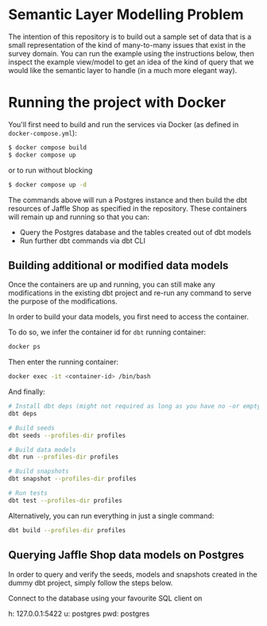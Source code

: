 # Semantic Layer Modelling Problem

The intention of this repository is to build out a sample set of data that is a small representation of the kind of many-to-many issues that exist in the survey domain. You can run the example using the instructions below, then inspect the example view/model to get an idea of the kind of query that we would like the semantic layer to handle (in a much more elegant way).

# Running the project with Docker

You'll first need to build and run the services via Docker (as defined in `docker-compose.yml`):

```bash
$ docker compose build
$ docker compose up
```

or to run without blocking

```bash
$ docker compose up -d
```

The commands above will run a Postgres instance and then build the dbt resources of Jaffle Shop as specified in the
repository. These containers will remain up and running so that you can:

- Query the Postgres database and the tables created out of dbt models
- Run further dbt commands via dbt CLI

## Building additional or modified data models

Once the containers are up and running, you can still make any modifications in the existing dbt project
and re-run any command to serve the purpose of the modifications.

In order to build your data models, you first need to access the container.

To do so, we infer the container id for `dbt` running container:

```bash
docker ps
```

Then enter the running container:

```bash
docker exec -it <container-id> /bin/bash
```

And finally:

```bash
# Install dbt deps (might not required as long as you have no -or empty- `dbt_packages.yml` file)
dbt deps

# Build seeds
dbt seeds --profiles-dir profiles

# Build data models
dbt run --profiles-dir profiles

# Build snapshots
dbt snapshot --profiles-dir profiles

# Run tests
dbt test --profiles-dir profiles
```

Alternatively, you can run everything in just a single command:

```bash
dbt build --profiles-dir profiles
```

## Querying Jaffle Shop data models on Postgres

In order to query and verify the seeds, models and snapshots created in the dummy dbt project, simply follow the
steps below.

Connect to the database using your favourite SQL client on

h: 127.0.0.1:5422
u: postgres
pwd: postgres
